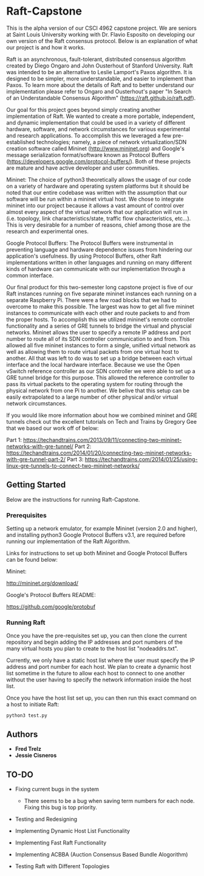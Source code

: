 # Raft-Capstone
This is the alpha version of our CSCI 4962 capstone project.  We are seniors at Saint Louis University working with Dr. Flavio Esposito on developing our own version of the Raft consensus protocol. Below is an explanation of what our project is and how it works.

Raft is an asynchronous, fault-tolerant, distributed consensus algorithm created by Diego Ongaro and John Ousterhout of Stanford University.  Raft was intended to be an alternative to Leslie Lamport's Paxos algorithm.  It is designed to be simpler, more understandable, and easier to implement than Paxos.  To learn more about the details of Raft and to better understand our implementation please refer to Ongaro and Ousterhout's paper "In Search of an Understandable Consensus Algorithm" (https://raft.github.io/raft.pdf).

Our goal for this project goes beyond simply creating another implementation of Raft.  We wanted to create a more portable, independent, and dynamic implementation that could be used in a variety of different hardware, software, and network circumstances for various experimental and research applications.  To accomplish this we leveraged a few pre-established technologies; namely, a piece of network virtualization/SDN creation software called Mininet (http://www.mininet.org) and Google's message serialization format/software known as Protocol Buffers (https://developers.google.com/protocol-buffers/).  Both of these projects are mature and have active developer and user communities.

Mininet:
The choice of python3 theoretically allows the usage of our code on a variety of hardware and operating system platforms but it should be noted that our entire codebase was written with the assumption that our software will be run within a mininet virtual host.  We chose to integrate mininet into our project because it allows a vast amount of control over almost every aspect of the virtual network that our application will run in (i.e. topology, link characteristics/state, traffic flow characteristics, etc...).  This is very desirable for a number of reasons, chief among those are the research and experimental ones.

Google Protocol Buffers:
The Protocol Buffers were instrumental in preventing language and hardware dependence issues from hindering our application's usefulness.  By using Protocol Buffers, other Raft implementations written in other languages and running on many different kinds of hardware can communicate with our implementation through a common interface.

Our final product for this two-semester long capstone project is five of our Raft instances running on five separate mininet instances each running on a separate Raspberry Pi.  There were a few road blocks that we had to overcome to make this possible.  The largest was how to get all five mininet instances to communicate with each other and route packets to and from the proper hosts.  To accomplish this we utilized mininet's remote controller functionality and a series of GRE tunnels to bridge the virtual and physcial networks.  Mininet allows the user to specify a remote IP address and port number to route all of its SDN controller communication to and from.  This allowed all five mininet instances to form a single, unified virtual network as well as allowing them to route virtual packets from one virtual host to another.  All that was left to do was to set up a bridge between each virtual interface and the local hardware interface.  Because we use the Open vSwitch reference controller as our SDN controller we were able to set up a GRE tunnel bridge for this purpose.  This allowed the reference controller to pass its virtual packets to the operating system for routing through the physical network from one Pi to another.  We belive that this setup can be easily extrapolated to a large number of other physical and/or virtual network circumstances.

If you would like more information about how we combined mininet and GRE tunnels check out the excellent tutorials on Tech and Trains by Gregory Gee that we based our work off of below:

Part 1: https://techandtrains.com/2013/09/11/connecting-two-mininet-networks-with-gre-tunnel/
Part 2: https://techandtrains.com/2014/01/20/connecting-two-mininet-networks-with-gre-tunnel-part-2/
Part 3: https://techandtrains.com/2014/01/25/using-linux-gre-tunnels-to-connect-two-mininet-networks/

## Getting Started
  
Below are the instructions for running Raft-Capstone.

### Prerequisites

Setting up a network emulator, for example Mininet (version 2.0 and higher), and installing python3 Google Protocol Buffers v3.1, are required before running our implementation of the Raft Algorithm.

Links for instructions to set up both Mininet and Google Protocol Buffers can be found below:

Mininet:  

http://mininet.org/download/


Google's Protocol Buffers README: 
 
https://github.com/google/protobuf

### Running Raft

Once you have the pre-requisites set up, you can then clone the current repository and begin adding the IP addresses and port numbers of the many virtual hosts you plan to create to the host list "nodeaddrs.txt". 
 
Currently, we only have a static host list where the user must specify the IP address and port number for each host. We plan to create a dynamic host list sometime in the future to allow each host to connect to one another without the user having to specify the network information inside the host list.

Once you have the host list set up, you can then run this exact command on a host to initiate Raft:

```  
python3 test.py
```  


## Authors

* **Fred Trelz**
* **Jessie Cisneros**

## TO-DO

* Fixing current bugs in the system  
  - There seems to be a bug when saving term numbers for each node. Fixing this bug is top priority.

* Testing and Redesigning

* Implementing Dynamic Host List Functionality

* Implementing Fast Raft Functionality

* Implementing ACBBA (Auction Consensus Based Bundle Alogorithm)

* Testing Raft with Different Topologies

